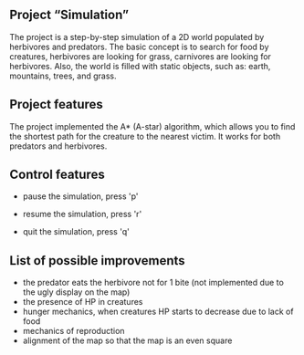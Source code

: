 ## Project “Simulation”

The project is a step-by-step simulation of a 2D world populated by herbivores and predators.
The basic concept is to search for food by creatures, herbivores are looking for grass, carnivores are looking for herbivores.
Also, the world is filled with static objects, such as: earth, mountains, trees, and grass.

## Project features
The project implemented the A* (A-star) algorithm, 
which allows you to find the shortest path for the creature to the nearest victim.
It works for both predators and herbivores.

## Control features
- pause the simulation, press 'p'

- resume the simulation, press 'r'

- quit the simulation, press 'q'

## List of possible improvements

- the predator eats the herbivore not for 1 bite (not implemented due to the ugly display on the map)
- the presence of HP in creatures
- hunger mechanics, when creatures HP starts to decrease due to lack of food
- mechanics of reproduction
- alignment of the map so that the map is an even square
